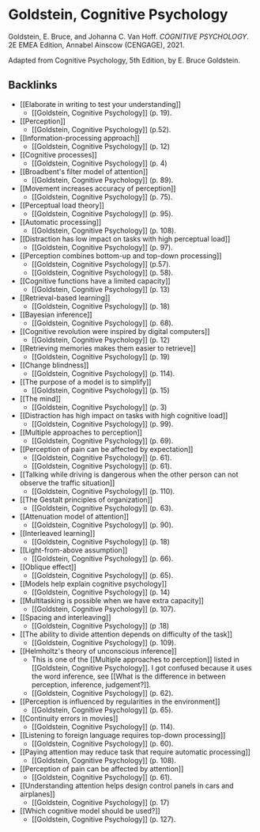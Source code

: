 # Goldstein, Cognitive Psychology
Goldstein, E. Bruce, and Johanna C. Van Hoff. *COGNITIVE PSYCHOLOGY*. 2E EMEA Edition, Annabel Ainscow (CENGAGE), 2021.

Adapted from Cognitive Psychology, 5th Edition, by E. Bruce Goldstein.

## Backlinks
* [[Elaborate in writing to test your understanding]]
	* [[Goldstein, Cognitive Psychology]] (p. 19).
* [[Perception]]
	* [[Goldstein, Cognitive Psychology]] (p.52).
* [[Information-processing approach]]
	* [[Goldstein, Cognitive Psychology]] (p. 12)
* [[Cognitive processes]]
	* [[Goldstein, Cognitive Psychology]] (p. 4)
* [[Broadbent's filter model of attention]]
	* [[Goldstein, Cognitive Psychology]] (p. 89).
* [[Movement increases accuracy of perception]]
	* [[Goldstein, Cognitive Psychology]] (p. 75).
* [[Perceptual load theory]]
	* [[Goldstein, Cognitive Psychology]] (p. 95).
* [[Automatic processing]]
	* [[Goldstein, Cognitive Psychology]] (p. 108).
* [[Distraction has low impact on tasks with high perceptual load]]
	* [[Goldstein, Cognitive Psychology]] (p. 97).
* [[Perception combines bottom-up and top-down processing]]
	* [[Goldstein, Cognitive Psychology]]  (p.57).
	* [[Goldstein, Cognitive Psychology]] (p. 58).
* [[Cognitive functions have a limited capacity]]
	* [[Goldstein, Cognitive Psychology]] (p. 13)
* [[Retrieval-based learning]]
	* [[Goldstein, Cognitive Psychology]] (p. 18)
* [[Bayesian inference]]
	* [[Goldstein, Cognitive Psychology]] (p. 68).
* [[Cognitive revolution were inspired by digital computers]]
	* [[Goldstein, Cognitive Psychology]] (p. 12)
* [[Retrieving memories makes them easier to retrieve]]
	* [[Goldstein, Cognitive Psychology]] (p. 19)
* [[Change blindness]]
	* [[Goldstein, Cognitive Psychology]] (p. 114).
* [[The purpose of a model is to simplify]]
	* [[Goldstein, Cognitive Psychology]] (p. 15)
* [[The mind]]
	* [[Goldstein, Cognitive Psychology]] (p. 3)
* [[Distraction has high impact on tasks with high cognitive load]]
	* [[Goldstein, Cognitive Psychology]] (p. 99).
* [[Multiple approaches to perception]]
	* [[Goldstein, Cognitive Psychology]] (p. 69).
* [[Perception of pain can be affected by expectation]]
	* [[Goldstein, Cognitive Psychology]] (p. 61).
	* [[Goldstein, Cognitive Psychology]] (p. 61).
* [[Talking while driving is dangerous when the other person can not observe the traffic situation]]
	* [[Goldstein, Cognitive Psychology]] (p. 110).
* [[The Gestalt principles of organization]]
	* [[Goldstein, Cognitive Psychology]] (p. 63).
* [[Attenuation model of attention]]
	* [[Goldstein, Cognitive Psychology]] (p. 90).
* [[Interleaved learning]]
	* [[Goldstein, Cognitive Psychology]] (p. 18)
* [[Light-from-above assumption]]
	* [[Goldstein, Cognitive Psychology]] (p. 66).
* [[Oblique effect]]
	* [[Goldstein, Cognitive Psychology]] (p. 65).
* [[Models help explain cognitive psychology]]
	* [[Goldstein, Cognitive Psychology]] (p. 14)
* [[Multitasking is possible when we have extra capacity]]
	* [[Goldstein, Cognitive Psychology]] (p. 107).
* [[Spacing and interleaving]]
	* [[Goldstein, Cognitive Psychology]] (p .18)
* [[The ability to divide attention depends on difficulty of the task]]
	* [[Goldstein, Cognitive Psychology]] (p. 109).
* [[Helmholtz's theory of unconscious inference]]
	* This is one of the [[Multiple approaches to perception]] listed in [[Goldstein, Cognitive Psychology]]. I got confused because it uses the word inference, see [[What is the difference in between perception, inference, judgement?]].
	* [[Goldstein, Cognitive Psychology]] (p. 62).
* [[Perception is influenced by regularities in the environment]]
	* [[Goldstein, Cognitive Psychology]] (p. 65).
* [[Continuity errors in movies]]
	* [[Goldstein, Cognitive Psychology]] (p. 114).
* [[Listening to foreign language requires top-down processing]]
	* [[Goldstein, Cognitive Psychology]] (p. 60).
* [[Paying attention may reduce task that require automatic processing]]
	* [[Goldstein, Cognitive Psychology]] (p. 108).
* [[Perception of pain can be affected by attention]]
	* [[Goldstein, Cognitive Psychology]] (p. 61).
* [[Understanding attention helps design control panels in cars and airplanes]]
	* [[Goldstein, Cognitive Psychology]] (p. 17)
* [[Which cognitive model should be used?]]
	* [[Goldstein, Cognitive Psychology]] (p. 127).

<!-- #evergreen #literature #^inbox/book -->

<!-- {BearID:F5B19D3E-91F4-49C8-A21B-2A3B30E8F2DF-1581-00000068458FC7DD} -->
